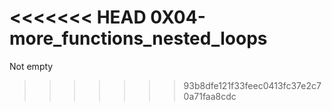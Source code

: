 <<<<<<< HEAD
0X04-more_functions_nested_loops
=======
Not empty
>>>>>>> 93b8dfe121f33feec0413fc37e2c70a71faa8cdc
